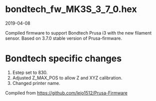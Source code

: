 
# bondtech_fw_MK3S_3_7_0.hex

2019-04-08

Compiled firmware to support Bondtech Prusa i3 with the new filament sensor. 
Based on 3.7.0 stable version of Prusa-firmware.

# Bondtech specific changes
1. Estep set to 830.
2. Adjusted Z_MAX_POS to allow Z and XYZ calibration.
3. Changed printer name.

Compiled from https://github.com/lejo1512/Prusa-Firmware
